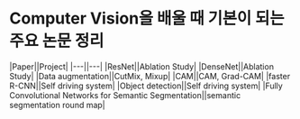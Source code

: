 

# Computer Vision을 배울 때 기본이 되는 주요 논문 정리


|Paper||Project|
|---||---|
|ResNet||Ablation Study|
|DenseNet||Ablation Study|
|Data augmentation||CutMix, Mixup|
|CAM||CAM, Grad-CAM|
|faster R-CNN||Self driving system|
|Object detection||Self driving system|
|Fully Convolutional Networks for Semantic Segmentation||semantic segmentation round map|

